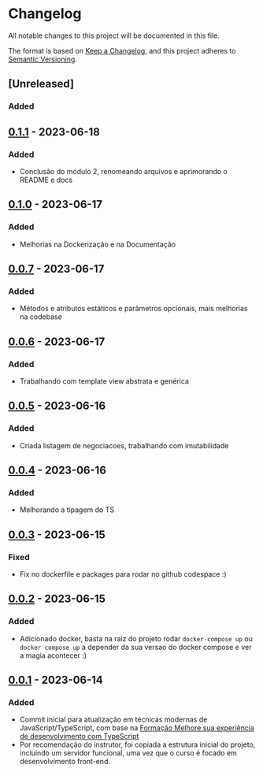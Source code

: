 # Changelog

All notable changes to this project will be documented in this file.

The format is based on [Keep a Changelog](https://keepachangelog.com/en/1.0.0/),
and this project adheres to [Semantic Versioning](https://semver.org/spec/v2.0.0.html).

## [Unreleased]
### Added

## [0.1.1] - 2023-06-18
### Added

- Conclusão do módulo 2, renomeando arquivos e aprimorando o README e docs

## [0.1.0] - 2023-06-17
### Added

- Melhorias na Dockerização e na Documentação

## [0.0.7] - 2023-06-17
### Added

- Métodos e atributos estáticos e parâmetros opcionais, mais melhorias na codebase

## [0.0.6] - 2023-06-17
### Added

- Trabalhando com template view abstrata e genérica

## [0.0.5] - 2023-06-16
### Added

- Criada listagem de negociacoes, trabalhando com imutabilidade

## [0.0.4] - 2023-06-16
### Added

- Melhorando a tipagem do TS


## [0.0.3] - 2023-06-15
### Fixed

- Fix no dockerfile e packages para rodar no github codespace :)

## [0.0.2] - 2023-06-15
### Added

- Adicionado docker, basta na raiz do projeto rodar `docker-compose up` ou `docker compose up` a depender da sua versao do docker compose e ver a magia acontecer :)

## [0.0.1] - 2023-06-14
### Added

- Commit inicial para atualização em técnicas modernas de JavaScript/TypeScript, com base na [Formação Melhore sua experiência de desenvolvimento com TypeScript](https://www.alura.com.br/formacao-typescript)
- Por recomendação do instrutor, foi copiada a estrutura inicial do projeto, incluindo um servidor funcional, uma vez que o curso é focado em desenvolvimento front-end.

[0.1.1]: https://github.com/jtonynet/negociacoes-study-ts/compare/v0.1.0...v0.1.1
[0.1.0]: https://github.com/jtonynet/negociacoes-study-ts/compare/v0.0.7...v0.1.0
[0.0.7]: https://github.com/jtonynet/negociacoes-study-ts/compare/v0.0.6...v0.0.7
[0.0.6]: https://github.com/jtonynet/negociacoes-study-ts/compare/v0.0.5...v0.0.6
[0.0.5]: https://github.com/jtonynet/negociacoes-study-ts/compare/v0.0.4...v0.0.5
[0.0.4]: https://github.com/jtonynet/negociacoes-study-ts/compare/v0.0.3...v0.0.4
[0.0.3]: https://github.com/jtonynet/negociacoes-study-ts/compare/v0.0.2...v0.0.3
[0.0.2]: https://github.com/jtonynet/negociacoes-study-ts/compare/v0.0.1...v0.0.2
[0.0.1]: https://github.com/jtonynet/negociacoes-study-ts/releases/tag/v0.0.1
